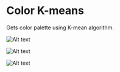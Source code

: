 # Color K-means

Gets color palette using K-mean algorithm.

![Alt text](http://i.imgur.com/SzxbPvg.jpg)

![Alt text](http://i.imgur.com/HKImP3w.jpg)

![Alt text](http://i.imgur.com/TIEPgoF.jpg)

